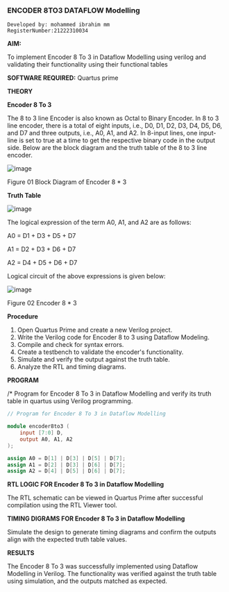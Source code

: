 ### ENCODER 8TO3 DATAFLOW Modelling

```
Developed by: mohammed ibrahim mm
RegisterNumber:21222310034

```
**AIM:**

To implement  Encoder 8 To 3 in Dataflow Modelling using verilog and validating their functionality using their functional tables

**SOFTWARE REQUIRED:** Quartus prime

**THEORY**

**Encoder 8 To 3**

The 8 to 3 line Encoder is also known as Octal to Binary Encoder. In 8 to 3 line encoder, there is a total of eight inputs, i.e., D0, D1, D2, D3, D4, D5, D6, and D7 and three outputs, i.e., A0, A1, and A2. In 8-input lines, one input-line is set to true at a time to get the respective binary code in the output side. Below are the block diagram and the truth table of the 8 to 3 line encoder.

![image](https://github.com/naavaneetha/ENCODER8TO3DATAFLOW/assets/154305477/0bc242c1-eb9e-4c47-afe5-30428470efc3)

Figure 01  Block Diagram of Encoder 8 * 3

**Truth Table**

![image](https://github.com/naavaneetha/ENCODER8TO3DATAFLOW/assets/154305477/35496b14-ae6e-4cd1-9abd-d6736b576575)

The logical expression of the term A0, A1, and A2 are as follows:

A0 = D1 + D3 + D5 + D7

A1 = D2 + D3 + D6 + D7

A2 = D4 + D5 + D6 + D7

Logical circuit of the above expressions is given below:

![image](https://github.com/naavaneetha/ENCODER8TO3DATAFLOW/assets/154305477/95acaee6-c873-4c75-89eb-ef09fb158053)

Figure 02  Encoder 8 * 3

**Procedure**

1. Open Quartus Prime and create a new Verilog project.
2. Write the Verilog code for Encoder 8 to 3 using Dataflow Modeling.
3. Compile and check for syntax errors.
4. Create a testbench to validate the encoder's functionality.
5. Simulate and verify the output against the truth table.
6. Analyze the RTL and timing diagrams.

**PROGRAM**

/* Program for Encoder 8 To 3 in Dataflow Modelling and verify its truth table in quartus using Verilog programming. 
```verilog
// Program for Encoder 8 To 3 in Dataflow Modelling

module encoder8to3 (
    input [7:0] D,
    output A0, A1, A2
);

assign A0 = D[1] | D[3] | D[5] | D[7];
assign A1 = D[2] | D[3] | D[6] | D[7];
assign A2 = D[4] | D[5] | D[6] | D[7];

```


**RTL LOGIC FOR Encoder 8 To 3 in Dataflow Modelling**

The RTL schematic can be viewed in Quartus Prime after successful compilation using the RTL Viewer tool.

**TIMING DIGRAMS FOR Encoder 8 To 3 in Dataflow Modelling**

Simulate the design to generate timing diagrams and confirm the outputs align with the expected truth table values.

**RESULTS**

 The Encoder 8 To 3 was successfully implemented using Dataflow Modelling in Verilog. The functionality was verified against the truth table using simulation, and the outputs matched as expected.
            



